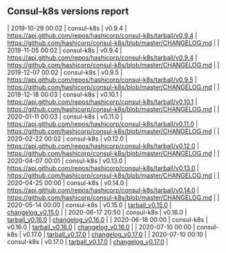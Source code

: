 ## Consul-k8s versions report

| 2019-10-29 00:02 | consul-k8s | v0.9.4 | https://api.github.com/repos/hashicorp/consul-k8s/tarball/v0.9.4 | https://github.com/hashicorp/consul-k8s/blob/master/CHANGELOG.md |
| 2019-11-05 00:02 | consul-k8s | v0.9.4 | https://api.github.com/repos/hashicorp/consul-k8s/tarball/v0.9.4 | https://github.com/hashicorp/consul-k8s/blob/master/CHANGELOG.md |
| 2019-12-07 00:02 | consul-k8s | v0.9.5 | https://api.github.com/repos/hashicorp/consul-k8s/tarball/v0.9.5 | https://github.com/hashicorp/consul-k8s/blob/master/CHANGELOG.md |
| 2019-12-18 00:03 | consul-k8s | v0.10.1 | https://api.github.com/repos/hashicorp/consul-k8s/tarball/v0.10.1 | https://github.com/hashicorp/consul-k8s/blob/master/CHANGELOG.md |
| 2020-01-11 00:03 | consul-k8s | v0.11.0 | https://api.github.com/repos/hashicorp/consul-k8s/tarball/v0.11.0 | https://github.com/hashicorp/consul-k8s/blob/master/CHANGELOG.md |
| 2020-02-22 00:02 | consul-k8s | v0.12.0 | https://api.github.com/repos/hashicorp/consul-k8s/tarball/v0.12.0 | https://github.com/hashicorp/consul-k8s/blob/master/CHANGELOG.md |
| 2020-04-07 00:01 | consul-k8s | v0.13.0 | https://api.github.com/repos/hashicorp/consul-k8s/tarball/v0.13.0 | https://github.com/hashicorp/consul-k8s/blob/master/CHANGELOG.md |
| 2020-04-25 00:00 | consul-k8s | v0.14.0 | https://api.github.com/repos/hashicorp/consul-k8s/tarball/v0.14.0 | https://github.com/hashicorp/consul-k8s/blob/master/CHANGELOG.md |
| 2020-05-14 00:00 | consul-k8s | v0.15.0 | [tarball_v0.15.0](https://api.github.com/repos/hashicorp/consul-k8s/tarball/v0.15.0) | [changelog_v0.15.0](https://github.com/hashicorp/consul-k8s/blob/master/CHANGELOG.md) |
| 2020-06-17 20:50 | consul-k8s | v0.16.0 | [tarball_v0.16.0](https://api.github.com/repos/hashicorp/consul-k8s/tarball/v0.16.0) | [changelog_v0.16.0](https://github.com/hashicorp/consul-k8s/releases/tag/v0.16.0) |
| 2020-06-18 00:00 | consul-k8s | v0.16.0 | [tarball_v0.16.0](https://api.github.com/repos/hashicorp/consul-k8s/tarball/v0.16.0) | [changelog_v0.16.0](https://github.com/hashicorp/consul-k8s/blob/master/CHANGELOG.md) |
| 2020-07-10 00:00 | consul-k8s | v0.17.0 | [tarball_v0.17.0](https://api.github.com/repos/hashicorp/consul-k8s/tarball/v0.17.0) | [changelog_v0.17.0](https://github.com/hashicorp/consul-k8s/blob/master/CHANGELOG.md) |
| 2020-07-10 00:10 | consul-k8s | v0.17.0 | [tarball_v0.17.0](https://api.github.com/repos/hashicorp/consul-k8s/tarball/v0.17.0) | [changelog_v0.17.0](https://github.com/hashicorp/consul-k8s/releases/tag/v0.17.0) |
